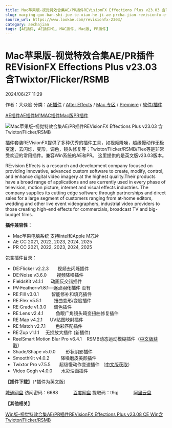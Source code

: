 ```yaml
---
title: Mac苹果版-视觉特效合集AE/PR插件REVisionFX Effections Plus v23.03 含Twixtor/Flicker/RSMB
slug: macping-guo-ban-shi-jue-te-xiao-he-ji-ae-prcha-jian-revisionfx-effections-plus-v23-03-han-twixtor-flicker-rsmb
source_url: https://www.lookae.com/revisionfx-2303/
category: aechajian
tags: [AE插件, AE插件M1, MAC插件, Mac版, PR插件]
---
```

# Mac苹果版-视觉特效合集AE/PR插件REVisionFX Effections Plus v23.03 含Twixtor/Flicker/RSMB

2024/06/27 11:29

作者：大众脸
分类：[AE插件](https://www.lookae.com/after-effects/aechajian/) / [After Effects](https://www.lookae.com/after-effects/) / [Mac 专区](https://www.lookae.com/mac-osx/) / [Premiere](https://www.lookae.com/qitarjcj/premierezy/) / [软件/插件](https://www.lookae.com/qitarjcj/)

[AE插件](https://www.lookae.com/tag/ae%e6%8f%92%e4%bb%b6/)[AE插件M1](https://www.lookae.com/tag/aem1/)[MAC插件](https://www.lookae.com/tag/mac%e6%8f%92%e4%bb%b6/)[Mac版](https://www.lookae.com/tag/mac%e7%89%88/)[PR插件](https://www.lookae.com/tag/pr%e6%8f%92%e4%bb%b6/)

![Mac苹果版-视觉特效合集AE/PR插件REVisionFX Effections Plus v23.03 含Twixtor/Flicker/RSMB](https://www.lookae.com/wp-content/uploads/2018/06/revisionfx2018.jpg "AE/PR视觉特效插件合集REVisionFX Effections Plus v23.08 CE Win含Twixtor/Flicker/RSMB-LookAE.com")

插件套装REVisionFX提供了多种优秀的插件工具，如视频降噪，超级慢动作无极变速，去闪烁，变形，调色，镜头修复等；Twixtor/Flicker/RSMB/Flex等是非常受欢迎的常用插件。兼容Win系统的AE和PR。 这里提供的是英文版v23.03版本。

RE:vision Effects is a research and development company focused on providing innovative, advanced custom software to create, modify, control, and enhance digital video imagery at the highest quality.Their products have a broad range of applications and are currently used in every phase of television, motion picture, internet and visual effects industries. The company supplies its cutting edge software through partnerships and direct sales for a large segment of customers ranging from at-home editors, wedding and other live event videographers, industrial video providers to those creating high-end effects for commercials, broadcast TV and big-budget films.

**插件兼容性：**

* Mac苹果电脑系统 支持Intel和Apple M芯片
* AE CC 2021, 2022, 2023, 2024, 2025
* PR CC 2021, 2022, 2023, 2024, 2025

包含插件目录：

* DE:Flicker v2.2.3       视频去闪烁插件
* DE:Noise v3.6.0        视频降噪插件
* FieldsKit v4.1.1      动画反交错插件
* ~~PV Feather v1.8.1    逐点羽化插件~~ 没有
* RE:Fill v3.0.1          智能修补和填充插件
* RE:Flex v5.5.1          扭曲变形/变脸插件
* RE:Grade v1.3.0      调色插件
* RE:Lens v2.4.1          鱼眼广角镜头畸变扭曲修复插件
* RE:Map v4.2.1      UV贴图映射插件
* RE:Match v2.7.1        色彩匹配插件
* RE:Zup v1.1.1     无损放大插件 (新插件)
* ReelSmart Motion Blur Pro v6.4.1    RSMB动态运动模糊插件（[中文版获取](https://www.lookae.com/rsmb-maczh/)）
* Shade/Shape v5.0.0        形状阴影插件
* SmoothKit v4.0.2         降噪磨皮美颜插件
* Twixtor Pro v7.5.5       超级慢动作变速插件 （[中文版获取](https://www.lookae.com/twixtor-mac-zh/)）
* Video Gogh v4.0.0       水彩油画插件

**【插件下载】**（\*插件为英文版）

[城通网盘](https://url70.ctfile.com/f/2827370-1315026593-312948?p=4431) 访问密码：6688            [百度网盘](https://pan.baidu.com/s/1mMUENI7W5LrHdPK5cNWTFg?pwd=t9qj) 提取码：t9qj            [阿里云盘](https://www.alipan.com/s/2J8f5Pe2evQ)

**【其他相关】**

[Win版-视觉特效合集AE/PR插件REVisionFX Effections Plus v23.08 CE Win含Twixtor/Flicker/RSMB](https://www.lookae.com/revisionfx-2308/)
